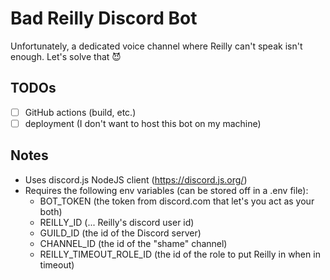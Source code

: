 # Bad Reilly Discord Bot

Unfortunately, a dedicated voice channel where Reilly can't speak isn't enough. Let's solve that 😈

## TODOs
- [ ] GitHub actions (build, etc.)
- [ ] deployment (I don't want to host this bot on my machine)

## Notes

- Uses discord.js NodeJS client (https://discord.js.org/)
- Requires the following env variables (can be stored off in a .env file):
  - BOT_TOKEN (the token from discord.com that let's you act as your both)
  - REILLY_ID (... Reilly's discord user id)
  - GUILD_ID (the id of the Discord server)
  - CHANNEL_ID (the id of the "shame" channel)
  - REILLY_TIMEOUT_ROLE_ID (the id of the role to put Reilly in when in timeout)
